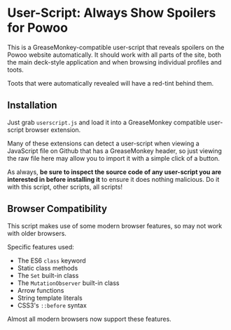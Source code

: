 # User-Script: Always Show Spoilers for Powoo

This is a GreaseMonkey-compatible user-script that reveals spoilers on the Powoo website automatically.  It should work with all parts of the site, both the main deck-style application and when browsing individual profiles and toots.

Toots that were automatically revealed will have a red-tint behind them.

## Installation

Just grab `userscript.js` and load it into a GreaseMonkey compatible user-script browser extension.

Many of these extensions can detect a user-script when viewing a JavaScript file on Github that has a GreaseMonkey header, so just viewing the raw file here may allow you to import it with a simple click of a button.

As always, **be sure to inspect the source code of any user-script you are interested in before installing it** to ensure it does nothing malicious.  Do it with this script, other scripts, all scripts!

## Browser Compatibility

This script makes use of some modern browser features, so may not work with older browsers.

Specific features used:
* The ES6 `class` keyword
* Static class methods
* The `Set` built-in class
* The `MutationObserver` built-in class
* Arrow functions
* String template literals
* CSS3's `::before` syntax

Almost all modern browsers now support these features.
